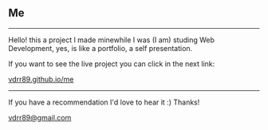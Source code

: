 ## Me
---

Hello! this a project I made minewhile I was (I am) studing Web Development, 
yes, is like a portfolio, a self presentation.

If you want to see the live project you can click in the next link:

[vdrr89.github.io/me](https://vdrr89.github.io/me/)

---

If you have a recommendation I'd love to hear it :) 
Thanks!

[vdrr89@gmail.com](mailto:vdrr89@gmail.com)